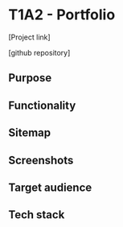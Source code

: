 # T1A2 - Portfolio

[Project link]

[github repository]

## Purpose

## Functionality

## Sitemap

## Screenshots

## Target audience

## Tech stack
